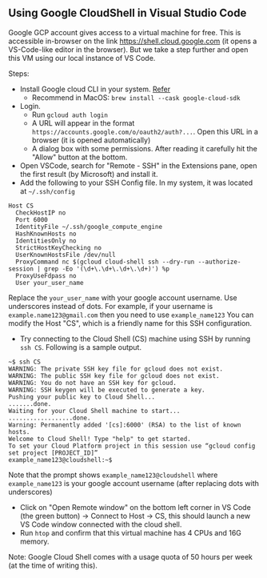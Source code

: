 


## Using Google CloudShell in Visual Studio Code

Google GCP account gives access to a virtual machine for free. This is accessible in-browser on the link https://shell.cloud.google.com (it opens a VS-Code-like editor in the browser). But we take a step further and open this VM using our local instance of VS Code.

Steps:
- Install Google cloud CLI in your system. [Refer](https://cloud.google.com/sdk/docs/install)
  - Recommend in MacOS: `brew install --cask google-cloud-sdk`
- Login.
  - Run `gcloud auth login`
  - A URL will appear in the format `https://accounts.google.com/o/oauth2/auth?...`. Open this URL in a browser (it is opened automatically)
  - A dialog box with some permissions. After reading it carefully hit the "Allow" button at the bottom.
- Open VSCode, search for "Remote - SSH" in the Extensions pane, open the first result (by Microsoft) and install it.
- Add the following to your SSH Config file. In my system, it was located at `~/.ssh/config`
  
```config
Host CS
  CheckHostIP no
  Port 6000
  IdentityFile ~/.ssh/google_compute_engine
  HashKnownHosts no
  IdentitiesOnly no
  StrictHostKeyChecking no
  UserKnownHostsFile /dev/null
  ProxyCommand nc $(gcloud cloud-shell ssh --dry-run --authorize-session | grep -Eo '(\d+\.\d+\.\d+\.\d+)') %p
  ProxyUseFdpass no
  User your_user_name
```
  Replace the `your_user_name` with your google account username. Use underscores instead of dots. For example, if your username is `example.name123@gmail.com` then you need to use `example_name123`
  You can modify the Host "CS", which is a friendly name for this SSH configuration.
- Try connecting to the Cloud Shell (CS) machine using SSH by running `ssh CS`. Following is a sample output.
```
~$ ssh CS
WARNING: The private SSH key file for gcloud does not exist.
WARNING: The public SSH key file for gcloud does not exist.
WARNING: You do not have an SSH key for gcloud.
WARNING: SSH keygen will be executed to generate a key.
Pushing your public key to Cloud Shell...
.......done.
Waiting for your Cloud Shell machine to start...
..................done.
Warning: Permanently added '[cs]:6000' (RSA) to the list of known hosts.
Welcome to Cloud Shell! Type "help" to get started.
To set your Cloud Platform project in this session use “gcloud config set project [PROJECT_ID]”
example_name123@cloudshell:~$ 
```
  Note that the prompt shows `example_name123@cloudshell` where `example_name123` is your google account username (after replacing dots with underscores)
- Click on "Open Remote window" on the bottom left corner in VS Code (the green button) -> Connect to Host -> CS, this should launch a new VS Code window connected with the cloud shell.
- Run `htop` and confirm that this virtual machine has 4 CPUs and 16G memory.


Note: Google Cloud Shell comes with a usage quota of 50 hours per week (at the time of writing this).
